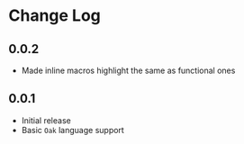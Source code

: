# Change Log

## 0.0.2

- Made inline macros highlight the same as functional ones

## 0.0.1

- Initial release
- Basic `Oak` language support
